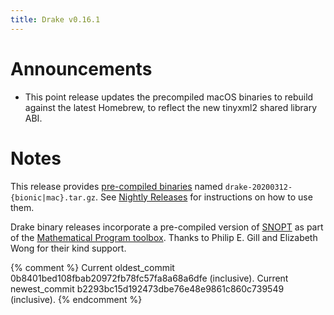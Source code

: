 ```yaml
---
title: Drake v0.16.1
---
```


# Announcements

* This point release updates the precompiled macOS binaries to rebuild against
  the latest Homebrew, to reflect the new tinyxml2 shared library ABI.

# Notes

This release provides
[pre-compiled binaries](https://github.com/RobotLocomotion/drake/releases/tag/v0.16.1)
named ``drake-20200312-{bionic|mac}.tar.gz``. See 
[Nightly Releases](/from_binary.html#nightly-releases) for instructions on how to use them.

Drake binary releases incorporate a pre-compiled version of
[SNOPT](https://ccom.ucsd.edu/~optimizers/solvers/snopt/) as part of the
[Mathematical Program toolbox](https://drake.mit.edu/doxygen_cxx/group__solvers.html).
Thanks to Philip E. Gill and Elizabeth Wong for their kind support.

{% comment %}
Current oldest_commit 0b8401bed108fbab20972fb78fc57fa8a68a6dfe (inclusive).
Current newest_commit b2293bc15d192473dbe76e48e9861c860c739549 (inclusive).
{% endcomment %}
